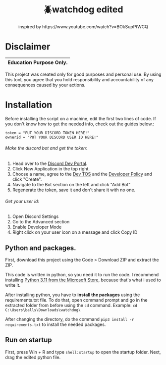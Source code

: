 <h1 align="center">🪲watchdog edited</h1>
<p align="center">inspired by https://www.youtube.com/watch?v=BOkSupPtWCQ</p>

# Disclaimer
</h1 align="center">

|Education Purpose Only.|
|-------------------------------------------------|
This project was created only for good purposes and personal use.
By using this tool, you agree that you hold responsibility and accountability of any consequences caused by your actions.

</h1>

# Installation
Before installing the script on a machine, edit the first two lines of code. If you don't know how to get the needed info, check out the guides below.:
```
token = "PUT YOUR DISCORD TOKEN HERE!"
ownerid = "PUT YOUR DISCORD USER ID HERE!"
```

###### Make the discord bot and get the token:
1. Head over to the [Discord Dev Portal](https://discord.com/developers/applications).
2. Click New Application in the top right.
3. Choose a name, agree to the [Dev TOS](https://discord.com/developers/docs/policies-and-agreements/terms-of-service) and the [Developer Policy](https://discord.com/developers/docs/policies-and-agreements/developer-policy) and click "Create".
4. Navigate to the Bot section on the left and click "Add Bot"
5. Regenerate the token, save it and don't share it with no one.

###### Get your user id:
1. Open Discord Settings
2. Go to the Advanced section
3. Enable Developer Mode
4. Right click on your user icon on a message and click Copy ID

## Python and packages.
First, download this project using the Code > Download ZIP and extract the ZIP.

This code is written in python, so you need it to run the code. I recommend installing [Python 3.11 from the Microsoft Store](https://www.microsoft.com/store/productId/9NRWMJP3717K), because that's what i used to write it.

After installing python, you have to **install the packages** using the requirements.txt file.
To do that, open command prompt and go in the extracted folder from before using the `cd` command. Example: `cd C:\Users\balls\Downloads\watchdog\`

After changing the directory, do the command `pip3 install -r requirements.txt` to install the needed packages.

## Run on startup
First, press Win + R and type `shell:startup` to open the startup folder.
Next, drag the edited python file.
